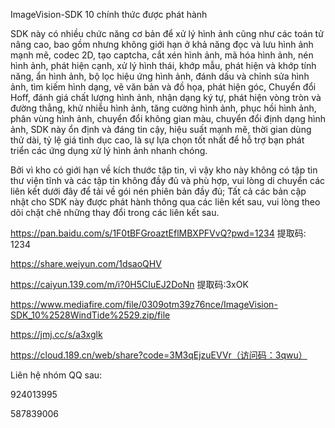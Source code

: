 ImageVision-SDK 10 chính thức được phát hành

SDK này có nhiều chức năng cơ bản để xử lý hình ảnh cũng như các toán tử nâng cao, bao gồm nhưng không giới hạn ở khả năng đọc và lưu hình ảnh mạnh mẽ, codec 2D, tạo captcha, cắt xén hình ảnh, mã hóa hình ảnh, nén hình ảnh, phát hiện cạnh, xử lý hình thái, khớp mẫu, phát hiện và khớp tính năng, ẩn hình ảnh, bộ lọc hiệu ứng hình ảnh, đánh dấu và chỉnh sửa hình ảnh, tìm kiếm hình dạng, vẽ văn bản và đồ họa, phát hiện góc, Chuyển đổi Hoff, đánh giá chất lượng hình ảnh, nhận dạng ký tự, phát hiện vòng tròn và đường thẳng, khử nhiễu hình ảnh, tăng cường hình ảnh, phục hồi hình ảnh, phân vùng hình ảnh, chuyển đổi không gian màu, chuyển đổi định dạng hình ảnh, SDK này ổn định và đáng tin cậy, hiệu suất mạnh mẽ, thời gian dùng thử dài, tỷ lệ giá tình dục cao, là sự lựa chọn tốt nhất để hỗ trợ bạn phát triển các ứng dụng xử lý hình ảnh nhanh chóng.

Bởi vì kho có giới hạn về kích thước tập tin, vì vậy kho này không có tập tin thư viện tĩnh và các tập tin không đầy đủ và phù hợp, vui lòng di chuyển các liên kết dưới đây để tải về gói nén phiên bản đầy đủ; Tất cả các bản cập nhật cho SDK này được phát hành thông qua các liên kết sau, vui lòng theo dõi chặt chẽ những thay đổi trong các liên kết sau.

https://pan.baidu.com/s/1F0tBFGroaztEflMBXPFVvQ?pwd=1234 提取码: 1234

https://share.weiyun.com/1dsaoQHV

https://caiyun.139.com/m/i?0H5CIuEJ2DoNn 提取码:3xOK

https://www.mediafire.com/file/0309otm39z76nce/ImageVision-SDK_10%2528WindTide%2529.zip/file

https://jmj.cc/s/a3xglk

https://cloud.189.cn/web/share?code=3M3qEjzuEVVr（访问码：3qwu）

Liên hệ nhóm QQ sau:

924013995

587839006
